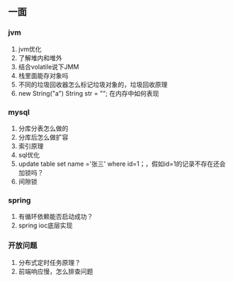 ## 一面
### jvm
1. jvm优化
2. 了解堆内和堆外
3. 结合volatile说下JMM
4. 栈里面能存对象吗
5. 不同的垃圾回收器怎么标记垃圾对象的，垃圾回收原理
6. new String("a") String str = ""; 在内存中如何表现
### mysql
1. 分库分表怎么做的
2. 分库后怎么做扩容
3. 索引原理
4. sql优化
5. update table set name ='张三' where id=1；，假如id=1的记录不存在还会加锁吗？
6. 间隙锁

### spring
1. 有循环依赖能否启动成功？
2. spring ioc底层实现

### 开放问题
1. 分布式定时任务原理？
2. 前端响应慢，怎么排查问题
